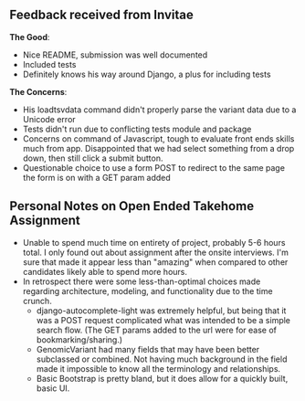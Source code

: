 ## Feedback received from Invitae

**The Good**:
- Nice README, submission was well documented
- Included tests
- Definitely knows his way around Django, a plus for including tests

**The Concerns**:
- His loadtsvdata command didn't properly parse the variant data due to a Unicode error
- Tests didn't run due to conflicting tests module and package
- Concerns on command of Javascript, tough to evaluate front ends skills much from app. Disappointed that we had select something from a drop down, then still click a submit button.
- Questionable choice to use a form POST to redirect to the same page the form is on with a GET param added


## Personal Notes on Open Ended Takehome Assignment
- Unable to spend much time on entirety of project, probably 5-6 hours total. I only found out about assignment after the onsite interviews. I'm sure that made it appear less than "amazing" when compared to other candidates likely able to spend more hours. 
- In retrospect there were some less-than-optimal choices made regarding architecture, modeling, and functionality due to the time crunch. 
  - django-autocomplete-light was extremely helpful, but being that it was a POST request complicated what was intended to be a simple search flow. (The GET params added to the url were for ease of bookmarking/sharing.)
  - GenomicVariant had many fields that may have been better subclassed or combined. Not having much background in the field made it impossible to know all the terminology and relationships.
  - Basic Bootstrap is pretty bland, but it does allow for a quickly built, basic UI.
 
